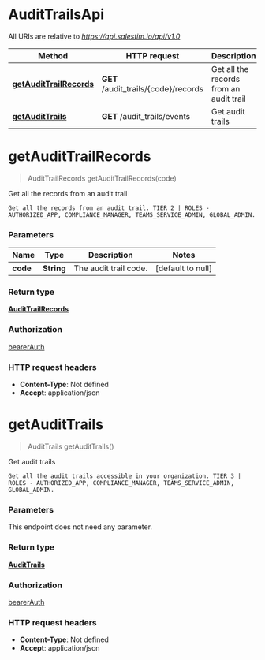 # AuditTrailsApi

All URIs are relative to *https://api.salestim.io/api/v1.0*

Method | HTTP request | Description
------------- | ------------- | -------------
[**getAuditTrailRecords**](AuditTrailsApi.md#getAuditTrailRecords) | **GET** /audit_trails/{code}/records | Get all the records from an audit trail
[**getAuditTrails**](AuditTrailsApi.md#getAuditTrails) | **GET** /audit_trails/events | Get audit trails


<a name="getAuditTrailRecords"></a>
# **getAuditTrailRecords**
> AuditTrailRecords getAuditTrailRecords(code)

Get all the records from an audit trail

    Get all the records from an audit trail. TIER 2 | ROLES - AUTHORIZED_APP, COMPLIANCE_MANAGER, TEAMS_SERVICE_ADMIN, GLOBAL_ADMIN.

### Parameters

Name | Type | Description  | Notes
------------- | ------------- | ------------- | -------------
 **code** | **String**| The audit trail code. | [default to null]

### Return type

[**AuditTrailRecords**](../Models/AuditTrailRecords.md)

### Authorization

[bearerAuth](../README.md#bearerAuth)

### HTTP request headers

- **Content-Type**: Not defined
- **Accept**: application/json

<a name="getAuditTrails"></a>
# **getAuditTrails**
> AuditTrails getAuditTrails()

Get audit trails

    Get all the audit trails accessible in your organization. TIER 3 | ROLES - AUTHORIZED_APP, COMPLIANCE_MANAGER, TEAMS_SERVICE_ADMIN, GLOBAL_ADMIN.

### Parameters
This endpoint does not need any parameter.

### Return type

[**AuditTrails**](../Models/AuditTrails.md)

### Authorization

[bearerAuth](../README.md#bearerAuth)

### HTTP request headers

- **Content-Type**: Not defined
- **Accept**: application/json

